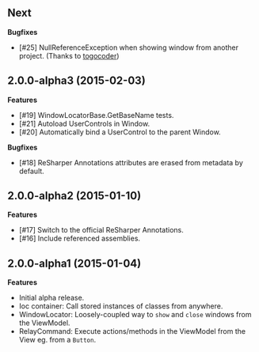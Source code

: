 ## Next

**Bugfixes**

- [#25] NullReferenceException when showing window from another project. (Thanks to [togocoder][togocoder])

## 2.0.0-alpha3 (2015-02-03)

**Features**

- [#19] WindowLocatorBase.GetBaseName tests.
- [#21] Autoload UserControls in Window.
- [#20] Automatically bind a UserControl to the parent Window.

**Bugfixes**

- [#18] ReSharper Annotations attributes are erased from metadata by default.

## 2.0.0-alpha2 (2015-01-10)

**Features**

- [#17] Switch to the official ReSharper Annotations.
- [#16] Include referenced assemblies.

## 2.0.0-alpha1 (2015-01-04)

**Features**

- Initial alpha release.
- Ioc container: Call stored instances of classes from anywhere.
- WindowLocator: Loosely-coupled way to `show` and `close` windows from the ViewModel.
- RelayCommand: Execute actions/methods in the ViewModel from the View eg. from a `Button`.

[togocoder]: https://github.com/togocoder
